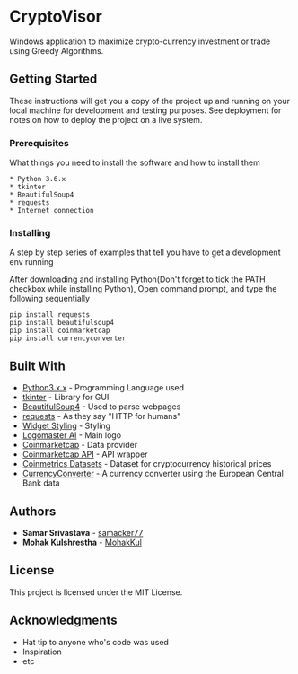 # CryptoVisor 

Windows application to maximize crypto-currency investment or trade using Greedy Algorithms. 

## Getting Started

These instructions will get you a copy of the project up and running on your local machine for development and testing purposes. See deployment for notes on how to deploy the project on a live system.

### Prerequisites

What things you need to install the software and how to install them

```
* Python 3.6.x
* tkinter
* BeautifulSoup4
* requests
* Internet connection
```

### Installing

A step by step series of examples that tell you have to get a development env running

After downloading and installing Python(Don't forget to tick the PATH checkbox while installing Python),
Open command prompt, and type the following sequentially
```
pip install requests
pip install beautifulsoup4
pip install coinmarketcap
pip install currencyconverter
```


## Built With

* [Python3.x.x](https://www.python.org/downloads/) - Programming Language used
* [tkinter](https://wiki.python.org/moin/TkInter) - Library for GUI
* [BeautifulSoup4](https://www.crummy.com/software/BeautifulSoup/bs4/doc/) - Used to parse webpages
* [requests](http://docs.python-requests.org/en/master/) - As they say "HTTP for humans"
* [Widget Styling](http://effbot.org/tkinterbook/tkinter-widget-styling.htm) - Styling
* [Logomaster AI](https://logomaster.ai/) - Main logo
* [Coinmarketcap](https://coinmarketcap.com/all/views/all/) - Data provider
* [Coinmarketcap API](https://pypi.python.org/pypi/coinmarketcap/) - API wrapper
* [Coinmetrics Datasets](https://coinmetrics.io/data-downloads/) - Dataset for cryptocurrency historical prices
* [CurrencyConverter](https://pypi.python.org/pypi/CurrencyConverter/0.5) - A currency converter using the European Central Bank data


## Authors

* **Samar Srivastava** - [samacker77](https://github.com/samacker77)
* **Mohak Kulshrestha** - [MohakKul](https://github.com/MohakKul)



## License

This project is licensed under the MIT License.

## Acknowledgments

* Hat tip to anyone who's code was used
* Inspiration
* etc

